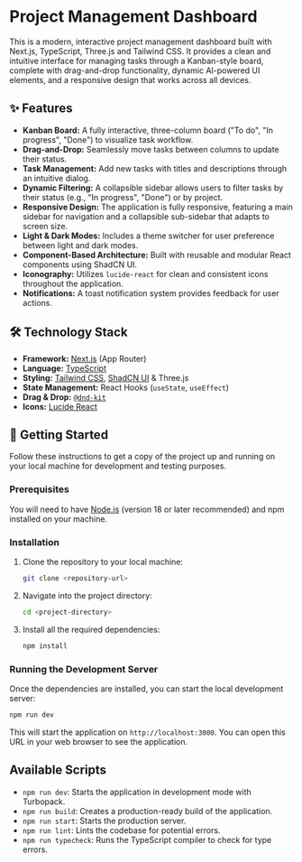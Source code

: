 # Project Management Dashboard

This is a modern, interactive project management dashboard built with Next.js, TypeScript, Three.js and Tailwind CSS. It provides a clean and intuitive interface for managing tasks through a Kanban-style board, complete with drag-and-drop functionality, dynamic AI-powered UI elements, and a responsive design that works across all devices.

## ✨ Features

- **Kanban Board:** A fully interactive, three-column board ("To do", "In progress", "Done") to visualize task workflow.
- **Drag-and-Drop:** Seamlessly move tasks between columns to update their status.
- **Task Management:** Add new tasks with titles and descriptions through an intuitive dialog.
- **Dynamic Filtering:** A collapsible sidebar allows users to filter tasks by their status (e.g., "In progress", "Done") or by project.
- **Responsive Design:** The application is fully responsive, featuring a main sidebar for navigation and a collapsible sub-sidebar that adapts to screen size.
- **Light & Dark Modes:** Includes a theme switcher for user preference between light and dark modes.
- **Component-Based Architecture:** Built with reusable and modular React components using ShadCN UI.
- **Iconography:** Utilizes `lucide-react` for clean and consistent icons throughout the application.
- **Notifications:** A toast notification system provides feedback for user actions.

## 🛠️ Technology Stack

- **Framework:** [Next.js](https://nextjs.org/) (App Router)
- **Language:** [TypeScript](https://www.typescriptlang.org/)
- **Styling:** [Tailwind CSS](https://tailwindcss.com/), [ShadCN UI](https://ui.shadcn.com/) & Three.js
- **State Management:** React Hooks (`useState`, `useEffect`)
- **Drag & Drop:** [`@dnd-kit`](https://dndkit.com/)
- **Icons:** [Lucide React](https://lucide.dev/)

## 🚀 Getting Started

Follow these instructions to get a copy of the project up and running on your local machine for development and testing purposes.

### Prerequisites

You will need to have [Node.js](https://nodejs.org/en/) (version 18 or later recommended) and npm installed on your machine.

### Installation

1. Clone the repository to your local machine:
   ```sh
   git clone <repository-url>
   ```

2. Navigate into the project directory:
   ```sh
   cd <project-directory>
   ```

3. Install all the required dependencies:
   ```sh
   npm install
   ```

### Running the Development Server

Once the dependencies are installed, you can start the local development server:

```sh
npm run dev
```

This will start the application on `http://localhost:3000`. You can open this URL in your web browser to see the application.

## Available Scripts

- `npm run dev`: Starts the application in development mode with Turbopack.
- `npm run build`: Creates a production-ready build of the application.
- `npm run start`: Starts the production server.
- `npm run lint`: Lints the codebase for potential errors.
- `npm run typecheck`: Runs the TypeScript compiler to check for type errors.
